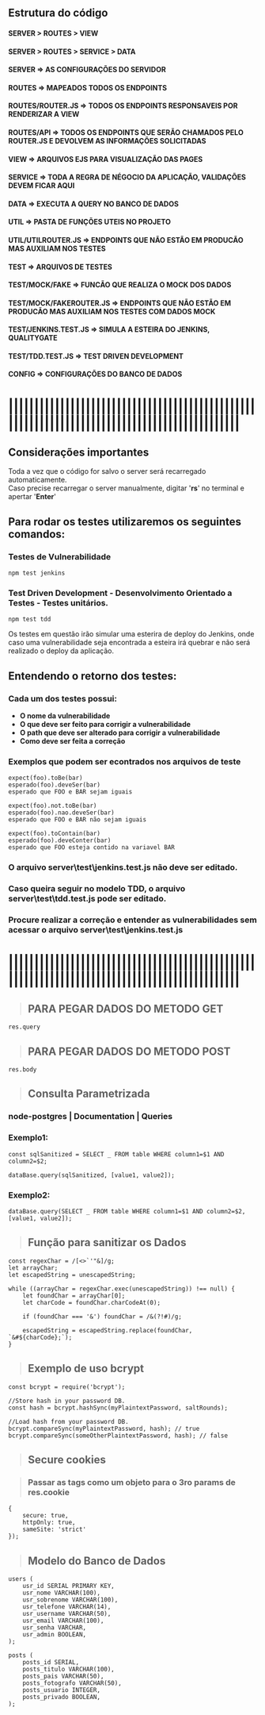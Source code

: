 ## Estrutura do código

#### SERVER > ROUTES > VIEW

#### SERVER > ROUTES > SERVICE > DATA

#### SERVER => AS CONFIGURAÇÕES DO SERVIDOR

#### ROUTES => MAPEADOS TODOS OS ENDPOINTS

#### ROUTES/ROUTER.JS => TODOS OS ENDPOINTS RESPONSAVEIS POR RENDERIZAR A VIEW

#### ROUTES/API => TODOS OS ENDPOINTS QUE SERÃO CHAMADOS PELO ROUTER.JS E DEVOLVEM AS INFORMAÇÕES SOLICITADAS

#### VIEW => ARQUIVOS EJS PARA VISUALIZAÇÃO DAS PAGES

#### SERVICE => TODA A REGRA DE NÉGOCIO DA APLICAÇÃO, VALIDAÇÕES DEVEM FICAR AQUI

#### DATA => EXECUTA A QUERY NO BANCO DE DADOS

#### UTIL => PASTA DE FUNÇÕES UTEIS NO PROJETO

#### UTIL/UTILROUTER.JS => ENDPOINTS QUE NÃO ESTÃO EM PRODUCÃO MAS AUXILIAM NOS TESTES

#### TEST => ARQUIVOS DE TESTES

#### TEST/MOCK/FAKE => FUNCÃO QUE REALIZA O MOCK DOS DADOS

#### TEST/MOCK/FAKEROUTER.JS => ENDPOINTS QUE NÃO ESTÃO EM PRODUCÃO MAS AUXILIAM NOS TESTES COM DADOS MOCK

#### TEST/JENKINS.TEST.JS => SIMULA A ESTEIRA DO JENKINS, QUALITYGATE

#### TEST/TDD.TEST.JS => TEST DRIVEN DEVELOPMENT

#### CONFIG => CONFIGURAÇÕES DO BANCO DE DADOS

# |||||||||||||||||||||||||||||||||||||||||||||||||||||||||||||||||||||||||||||||||||||||||||||

## Considerações importantes

Toda a vez que o código for salvo o server será recarregado automaticamente.  
Caso precise recarregar o server manualmente, digitar '**rs**' no terminal e apertar '**Enter**'

## Para rodar os testes utilizaremos os seguintes comandos:

### Testes de Vulnerabilidade

`npm test jenkins`

### Test Driven Development - Desenvolvimento Orientado a Testes - Testes unitários.

`npm test tdd`

Os testes em questão irão simular uma esterira de deploy do Jenkins, onde caso uma vulnerabilidade seja encontrada a esteira irá quebrar e não será realizado o deploy da aplicação.

## Entendendo o retorno dos testes:

### Cada um dos testes possui:

-   **O nome da vulnerabilidade**
-   **O que deve ser feito para corrigir a vulnerabilidade**
-   **O path que deve ser alterado para corrigir a vulnerabilidade**
-   **Como deve ser feita a correção**

### Exemplos que podem ser econtrados nos arquivos de teste

`expect(foo).toBe(bar)`  
`esperado(foo).deveSer(bar)`  
`esperado que FOO e BAR sejam iguais`

`expect(foo).not.toBe(bar)`  
`esperado(foo).nao.deveSer(bar)`  
`esperado que FOO e BAR não sejam iguais`

`expect(foo).toContain(bar)`  
`esperado(foo).deveConter(bar)`  
`esperado que FOO esteja contido na variavel BAR`

### **O arquivo server\test\jenkins.test.js não deve ser editado.**

### **Caso queira seguir no modelo TDD, o arquivo server\test\tdd.test.js pode ser editado.**

### **Procure realizar a correção e entender as vulnerabilidades sem acessar o arquivo server\test\jenkins.test.js**

#

# |||||||||||||||||||||||||||||||||||||||||||||||||||||||||||||||||||||||||||||||||||||||||||||

> ## PARA PEGAR DADOS DO METODO GET

`res.query`

> ## PARA PEGAR DADOS DO METODO POST

`res.body`

> ## Consulta Parametrizada

### node-postgres | Documentation | Queries

### **Exemplo1:**

    const sqlSanitized = SELECT _ FROM table WHERE column1=$1 AND column2=$2;

    dataBase.query(sqlSanitized, [value1, value2]);

### **Exemplo2:**

    dataBase.query(SELECT _ FROM table WHERE column1=$1 AND column2=$2, [value1, value2]);

> ## Função para **sanitizar** os Dados

    const regexChar = /[<>`'"&]/g;
    let arrayChar;
    let escapedString = unescapedString;

    while ((arrayChar = regexChar.exec(unescapedString)) !== null) {
        let foundChar = arrayChar[0];
        let charCode = foundChar.charCodeAt(0);

        if (foundChar === '&') foundChar = /&(?!#)/g;

        escapedString = escapedString.replace(foundChar, `&#${charCode};`);
    }

> ## Exemplo de uso bcrypt

    const bcrypt = require('bcrypt');

    //Store hash in your password DB.
    const hash = bcrypt.hashSync(myPlaintextPassword, saltRounds);

    //Load hash from your password DB.
    bcrypt.compareSync(myPlaintextPassword, hash); // true
    bcrypt.compareSync(someOtherPlaintextPassword, hash); // false

> ## Secure cookies

> ### Passar as tags como um objeto para o 3ro params de res.cookie

    {
        secure: true,
        httpOnly: true,
        sameSite: 'strict'
    });

> ## Modelo do Banco de Dados

    users (
        usr_id SERIAL PRIMARY KEY,
        usr_nome VARCHAR(100),
        usr_sobrenome VARCHAR(100),
        usr_telefone VARCHAR(14),
        usr_username VARCHAR(50),
        usr_email VARCHAR(100),
        usr_senha VARCHAR,
        usr_admin BOOLEAN,
    );

    posts (
        posts_id SERIAL,
        posts_titulo VARCHAR(100),
        posts_pais VARCHAR(50),
        posts_fotografo VARCHAR(50),
        posts_usuario INTEGER,
        posts_privado BOOLEAN,
    );
